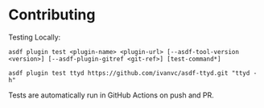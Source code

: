 # Contributing

Testing Locally:

```shell
asdf plugin test <plugin-name> <plugin-url> [--asdf-tool-version <version>] [--asdf-plugin-gitref <git-ref>] [test-command*]

asdf plugin test ttyd https://github.com/ivanvc/asdf-ttyd.git "ttyd -h"
```

Tests are automatically run in GitHub Actions on push and PR.
